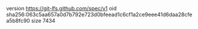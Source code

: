 version https://git-lfs.github.com/spec/v1
oid sha256:063c5aa657a0d7b792e723d0bfeead1c6cf1a2ce9eee41d6daa28cfea5b8fc90
size 7434
